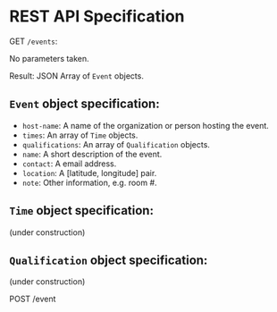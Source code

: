 # REST API Specification

GET `/events`:

No parameters taken.

Result: JSON Array of `Event` objects.

## `Event` object specification:
 * `host-name`: A name of the organization or person hosting the event.
 * `times`: An array of `Time` objects.
 * `qualifications`: An array of `Qualification` objects.
 * `name`: A short description of the event.
 * `contact`: A email address.
 * `location`: A [latitude, longitude] pair.
 * `note`: Other information, e.g. room #.

## `Time` object specification:
(under construction)

## `Qualification` object specification:
(under construction)

POST /event
